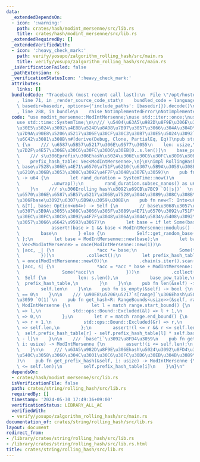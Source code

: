 ```yaml
---
data:
  _extendedDependsOn:
  - icon: ':warning:'
    path: crates/hash/modint_mersenne/src/lib.rs
    title: crates/hash/modint_mersenne/src/lib.rs
  _extendedRequiredBy: []
  _extendedVerifiedWith:
  - icon: ':heavy_check_mark:'
    path: verify/yosupo/zalgorithm_rolling_hash/src/main.rs
    title: verify/yosupo/zalgorithm_rolling_hash/src/main.rs
  _isVerificationFailed: false
  _pathExtension: rs
  _verificationStatusIcon: ':heavy_check_mark:'
  attributes:
    links: []
  bundledCode: "Traceback (most recent call last):\n  File \"/opt/hostedtoolcache/Python/3.10.14/x64/lib/python3.10/site-packages/onlinejudge_verify/documentation/build.py\"\
    , line 71, in _render_source_code_stat\n    bundled_code = language.bundle(stat.path,\
    \ basedir=basedir, options={'include_paths': [basedir]}).decode()\n  File \"/opt/hostedtoolcache/Python/3.10.14/x64/lib/python3.10/site-packages/onlinejudge_verify/languages/rust.py\"\
    , line 288, in bundle\n    raise NotImplementedError\nNotImplementedError\n"
  code: "use modint_mersenne::ModIntMersenne;\nuse std::iter::once;\nuse std::ops::RangeBounds;\n\
    use std::time::SystemTime;\n\n/// \u5404\u63A5\u982D\u8F9E\u306E\u30CF\u30C3\u30B7\
    \u30E5\u5024\u3092\u4E8B\u524D\u8A08\u7B97\u3057\u3066\u304A\u304D\u3001\u9023\
    \u7D9A\u90E8\u5206\u5217\u306E\u30CF\u30C3\u30B7\u30E5\u5024\u3092`O(1)`\u3067\
    \u6C42\u3081\u308B\n#[derive(Debug, Clone, PartialEq, Eq)]\npub struct RollingHash\
    \ {\n    /// \u6587\u5B57\u5217\u306E\u9577\u3055\n    len: usize,\n    /// base\u306E\
    \u7D2F\u4E57\u306E\u30C6\u30FC\u30D6\u30EB[0..s.len()]\n    base_pow_table: Vec<ModIntMersenne>,\n\
    \    /// s\u306Eprefix\u306Ehash\u5024\u306E\u30C6\u30FC\u30D6\u30EB[0..s.len()]\n\
    \    prefix_hash_table: Vec<ModIntMersenne>,\n}\n\nimpl RollingHash {\n    ///\
    \ base\u7528\u306E\u4E71\u6570\u751F\u6210(\u6307\u5B9A\u3059\u308Bbase\u306E\u751F\
    \u6210\u306B\u3053\u308C\u3092\u4F7F\u3048\u307E\u3059)\n    pub fn get_random_base()\
    \ -> u64 {\n        let rand_duration = SystemTime::now()\n            .duration_since(SystemTime::UNIX_EPOCH)\n\
    \            .unwrap();\n        rand_duration.subsec_nanos() as u64 + rand_duration.as_secs()\n\
    \    }\n    /// s\u306Erolling hash\u3092\u69CB\u7BC9 `O(|s|)`  \n    /// \u8907\
    \u6570\u306E\u6587\u5B57\u5217\u306B\u7528\u3044\u3089\u308C\u308B\u5834\u5408\
    \u306Fbase\u3092\u6307\u5B9A\u3059\u308B\n    pub fn new<T: Into<u64> + Copy>(s:\
    \ &[T], base: Option<u64>) -> Self {\n        // base\u3068\u3057\u3066None\u304C\
    \u6307\u5B9A\u3055\u308C\u3066\u305F\u3089\u4E71\u6570\u3092\u751F\u6210(rand\u30AF\
    \u30EC\u30FC\u30C8\u3092\u4F7F\u3048\u306A\u3044\u5834\u5408\u3092\u8003\u616E\
    \u3057\u3066\u6642\u9593\u3067)\n        let base = if let Some(base) = base {\n\
    \            assert!(base > 1 && base < ModIntMersenne::modulus() - 1);\n    \
    \        base\n        } else {\n            Self::get_random_base()\n       \
    \ };\n        let base = ModIntMersenne::new(base);\n        let base_pow_table:\
    \ Vec<ModIntMersenne> = once(ModIntMersenne::new(1))\n            .chain((0..s.len()).scan(ModIntMersenne::new(1),\
    \ |acc, _| {\n                *acc *= base;\n                Some(*acc)\n    \
    \        }))\n            .collect();\n        let prefix_hash_table: Vec<ModIntMersenne>\
    \ = once(ModIntMersenne::new(0))\n            .chain(s.iter().scan(ModIntMersenne::new(0),\
    \ |acc, s| {\n                *acc = *acc * base + ModIntMersenne::new(Into::<u64>::into(*s));\n\
    \                Some(*acc)\n            }))\n            .collect();\n      \
    \  Self {\n            len: s.len(),\n            base_pow_table,\n          \
    \  prefix_hash_table,\n        }\n    }\n\n    pub fn len(&self) -> usize {\n\
    \        self.len\n    }\n\n    pub fn is_empty(&self) -> bool {\n        self.len\
    \ == 0\n    }\n\n    /// \u90E8\u5206\u5217`s[range]`\u306Ehash\u5024\u3092\u8FD4\
    \u3059 `O(1)`\n    pub fn get_hash<R: RangeBounds<usize>>(&self, range: R) ->\
    \ ModIntMersenne {\n        let l = match range.start_bound() {\n            std::ops::Bound::Included(&l)\
    \ => l,\n            std::ops::Bound::Excluded(&l) => l + 1,\n            std::ops::Bound::Unbounded\
    \ => 0,\n        };\n        let r = match range.end_bound() {\n            std::ops::Bound::Included(&r)\
    \ => r + 1,\n            std::ops::Bound::Excluded(&r) => r,\n            std::ops::Bound::Unbounded\
    \ => self.len,\n        };\n        assert!(l <= r && r <= self.len);\n      \
    \  self.prefix_hash_table[r] - self.prefix_hash_table[l] * self.base_pow_table[r\
    \ - l]\n    }\n\n    /// `base^i`\u3092\u8FD4\u3059\n    pub fn get_base_pow(&self,\
    \ i: usize) -> ModIntMersenne {\n        assert!(i <= self.len);\n        self.base_pow_table[i]\n\
    \    }\n\n    /// \u63A5\u982D\u8F9E\u306Ehash\u5024\u3092\u8FD4\u3059(`get_hash(0..i)`\u3068\
    \u540C\u3058\u3060\u304C\u3001\u30C6\u30FC\u30D6\u30EB\u304B\u3089\u5F15\u304F\
    )\n    pub fn get_prefix_hash(&self, i: usize) -> ModIntMersenne {\n        assert!(i\
    \ <= self.len);\n        self.prefix_hash_table[i]\n    }\n}\n"
  dependsOn:
  - crates/hash/modint_mersenne/src/lib.rs
  isVerificationFile: false
  path: crates/string/rolling_hash/src/lib.rs
  requiredBy: []
  timestamp: '2024-05-30 17:49:36+09:00'
  verificationStatus: LIBRARY_ALL_AC
  verifiedWith:
  - verify/yosupo/zalgorithm_rolling_hash/src/main.rs
documentation_of: crates/string/rolling_hash/src/lib.rs
layout: document
redirect_from:
- /library/crates/string/rolling_hash/src/lib.rs
- /library/crates/string/rolling_hash/src/lib.rs.html
title: crates/string/rolling_hash/src/lib.rs
---
```

